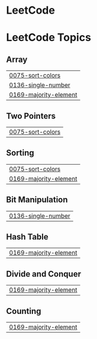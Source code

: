 # LeetCode

<!---LeetCode Topics Start-->
# LeetCode Topics
## Array
|  |
| ------- |
| [0075-sort-colors](https://github.com/porwalyash438/LeetCode/tree/master/0075-sort-colors) |
| [0136-single-number](https://github.com/porwalyash438/LeetCode/tree/master/0136-single-number) |
| [0169-majority-element](https://github.com/porwalyash438/LeetCode/tree/master/0169-majority-element) |
## Two Pointers
|  |
| ------- |
| [0075-sort-colors](https://github.com/porwalyash438/LeetCode/tree/master/0075-sort-colors) |
## Sorting
|  |
| ------- |
| [0075-sort-colors](https://github.com/porwalyash438/LeetCode/tree/master/0075-sort-colors) |
| [0169-majority-element](https://github.com/porwalyash438/LeetCode/tree/master/0169-majority-element) |
## Bit Manipulation
|  |
| ------- |
| [0136-single-number](https://github.com/porwalyash438/LeetCode/tree/master/0136-single-number) |
## Hash Table
|  |
| ------- |
| [0169-majority-element](https://github.com/porwalyash438/LeetCode/tree/master/0169-majority-element) |
## Divide and Conquer
|  |
| ------- |
| [0169-majority-element](https://github.com/porwalyash438/LeetCode/tree/master/0169-majority-element) |
## Counting
|  |
| ------- |
| [0169-majority-element](https://github.com/porwalyash438/LeetCode/tree/master/0169-majority-element) |
<!---LeetCode Topics End-->